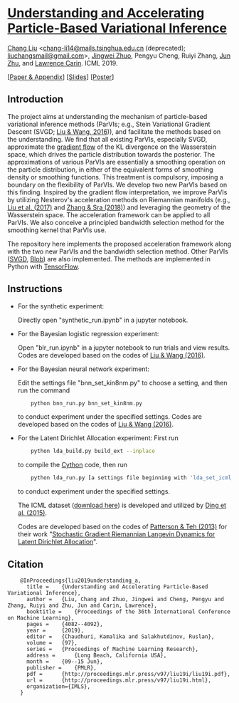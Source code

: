 # [Understanding and Accelerating Particle-Based Variational Inference](http://proceedings.mlr.press/v97/liu19i.html)
[Chang Liu][changliu] \<<chang-li14@mails.tsinghua.edu.cn> (deprecated); <liuchangsmail@gmail.com>\>,
[Jingwei Zhuo][jingweizhuo], Pengyu Cheng, Ruiyi Zhang, [Jun Zhu][junzhu], and [Lawrence Carin][lcarin]. ICML 2019.

\[[Paper & Appendix](http://ml.cs.tsinghua.edu.cn/~changliu/awgf/AWGF.pdf)\]
\[[Slides](http://ml.cs.tsinghua.edu.cn/~changliu/awgf/AWGF_beamer.pdf)\]
\[[Poster](http://ml.cs.tsinghua.edu.cn/~changliu/awgf/AWGF_poster.pdf)\]

## Introduction

The project aims at understanding the mechanism of particle-based variational inference methods
(ParVIs; e.g., Stein Variational Gradient Descent (SVGD; [Liu & Wang, 2016][svgd-paper])),
and facilitate the methods based on the understanding.
We find that all existing ParVIs, especially SVGD, approximate the [gradient flow](http://ml.cs.tsinghua.edu.cn/~changliu/static/Gradient-Flow.pdf)
of the KL divergence on the Wasserstein space, which drives the particle distribution towards the posterior.
The approximations of various ParVIs are essentially a smoothing operation on the particle distribution,
in either of the equivalent forms of smoothing density or smoothing functions.
This treatment is compulsory, imposing a boundary on the flexibility of ParVIs.
We develop two new ParVIs based on this finding.
Inspired by the gradient flow interpretation, we improve ParVIs by utilizing
Nesterov's acceleration methods on Riemannian manifolds
(e.g., [Liu et al. (2017)](https://papers.nips.cc/paper/7072-accelerated-first-order-methods-for-geodesically-convex-optimization-on-riemannian-manifolds)
and [Zhang & Sra (2018)](http://proceedings.mlr.press/v75/zhang18a/zhang18a.pdf))
and leveraging the geometry of the Wasserstein space.
The acceleration framework can be applied to all ParVIs.
We also conceive a principled bandwidth selection method for the smoothing kernel that ParVIs use.

The repository here implements the proposed acceleration framework along with the two new ParVIs and the bandwidth selection method.
Other ParVIs ([SVGD][svgd-paper], [Blob][changyou-paper]) are also implemented.
The methods are implemented in Python with [TensorFlow](https://www.tensorflow.org/).

## Instructions
* For the synthetic experiment:

	Directly open "synthetic_run.ipynb" in a jupyter notebook.

* For the Bayesian logistic regression experiment:

	Open "blr_run.ipynb" in a jupyter notebook to run trials and view results.
	Codes are developed based on the codes of [Liu & Wang (2016)][svgd-codes].

* For the Bayesian neural network experiment:

	Edit the settings file "bnn_set_kin8nm.py" to choose a setting, and then run the command
	```bash
		python bnn_run.py bnn_set_kin8nm.py
	```
	to conduct experiment under the specified settings.
	Codes are developed based on the codes of [Liu & Wang (2016)][svgd-codes].

* For the Latent Dirichlet Allocation experiment:
	First run
	```bash
		python lda_build.py build_ext --inplace
	```
	to compile the [Cython](https://cython.org/) code, then run
	```bash
		python lda_run.py [a settings file beginning with 'lda_set_icml_']
	```
	to conduct experiment under the specified settings.

	The ICML dataset ([download here](https://cse.buffalo.edu/~changyou/code/SGNHT.zip))
	is developed and utilized by [Ding et al. (2015)](http://papers.nips.cc/paper/5592-bayesian-sampling-using-stochastic-gradient-thermostats).

	Codes are developed based on the codes of [Patterson & Teh (2013)](http://www.stats.ox.ac.uk/~teh/sgrld.html)
	for their work "[Stochastic Gradient Riemannian Langevin Dynamics for Latent Dirichlet Allocation](https://papers.nips.cc/paper/4883-stochastic-gradient-riemannian-langevin-dynamics-on-the-probability-simplex)".

## Citation
```
	@InProceedings{liu2019understanding_a,
	  title = 	 {Understanding and Accelerating Particle-Based Variational Inference},
	  author = 	 {Liu, Chang and Zhuo, Jingwei and Cheng, Pengyu and Zhang, Ruiyi and Zhu, Jun and Carin, Lawrence},
	  booktitle = 	 {Proceedings of the 36th International Conference on Machine Learning},
	  pages = 	 {4082--4092},
	  year = 	 {2019},
	  editor = 	 {Chaudhuri, Kamalika and Salakhutdinov, Ruslan},
	  volume = 	 {97},
	  series = 	 {Proceedings of Machine Learning Research},
	  address = 	 {Long Beach, California USA},
	  month = 	 {09--15 Jun},
	  publisher = 	 {PMLR},
	  pdf = 	 {http://proceedings.mlr.press/v97/liu19i/liu19i.pdf},
	  url = 	 {http://proceedings.mlr.press/v97/liu19i.html},
	  organization={IMLS},
	}
```

[changliu]: http://ml.cs.tsinghua.edu.cn/~changliu/index.html
[junzhu]: http://ml.cs.tsinghua.edu.cn/~jun/index.shtml
[jingweizhuo]: http://ml.cs.tsinghua.edu.cn/~jingwei/index.html
[lcarin]: http://people.ee.duke.edu/~lcarin/
[svgd-paper]: http://papers.nips.cc/paper/6338-stein-variational-gradient-descent-a-general-purpose-bayesian-inference-algorithm
[svgd-codes]: https://github.com/DartML/Stein-Variational-Gradient-Descent
[changyou-paper]: http://auai.org/uai2018/proceedings/papers/263.pdf

